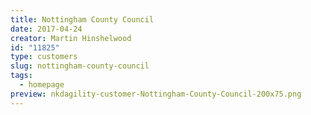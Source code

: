 ```yaml
---
title: Nottingham County Council
date: 2017-04-24
creator: Martin Hinshelwood
id: "11825"
type: customers
slug: nottingham-county-council
tags:
  - homepage
preview: nkdagility-customer-Nottingham-County-Council-200x75.png
---
```

